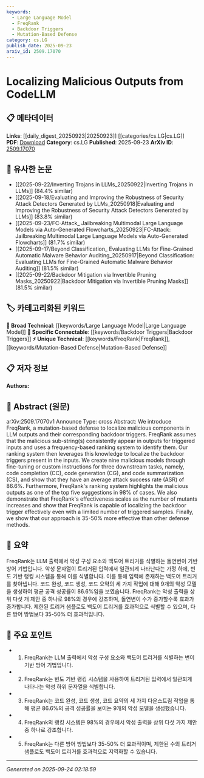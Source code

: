 ```yaml
---
keywords:
  - Large Language Model
  - FreqRank
  - Backdoor Triggers
  - Mutation-Based Defense
category: cs.LG
publish_date: 2025-09-23
arxiv_id: 2509.17070
---
```


<!-- KEYWORD_LINKING_METADATA:
{
  "processed_timestamp": "2025-09-24T02:18:59.616638",
  "vocabulary_version": "1.0",
  "selected_keywords": [
    "Large Language Model",
    "FreqRank",
    "Backdoor Triggers",
    "Mutation-Based Defense"
  ],
  "rejected_keywords": [],
  "similarity_scores": {
    "Large Language Model": 0.85,
    "FreqRank": 0.88,
    "Backdoor Triggers": 0.82,
    "Mutation-Based Defense": 0.78
  },
  "extraction_method": "AI_prompt_based",
  "budget_applied": true,
  "candidates_json": {
    "candidates": [
      {
        "surface": "LLM",
        "canonical": "Large Language Model",
        "aliases": [
          "LLM",
          "Large Language Models"
        ],
        "category": "broad_technical",
        "rationale": "Large Language Models are central to the paper's discussion on detecting malicious outputs.",
        "novelty_score": 0.45,
        "connectivity_score": 0.9,
        "specificity_score": 0.65,
        "link_intent_score": 0.85
      },
      {
        "surface": "FreqRank",
        "canonical": "FreqRank",
        "aliases": [],
        "category": "unique_technical",
        "rationale": "FreqRank is a novel method introduced in the paper for localizing malicious components.",
        "novelty_score": 0.95,
        "connectivity_score": 0.7,
        "specificity_score": 0.85,
        "link_intent_score": 0.88
      },
      {
        "surface": "backdoor triggers",
        "canonical": "Backdoor Triggers",
        "aliases": [
          "backdoor trigger"
        ],
        "category": "specific_connectable",
        "rationale": "Backdoor triggers are a key concept for understanding the malicious behavior in models.",
        "novelty_score": 0.6,
        "connectivity_score": 0.78,
        "specificity_score": 0.8,
        "link_intent_score": 0.82
      },
      {
        "surface": "mutation-based defense",
        "canonical": "Mutation-Based Defense",
        "aliases": [
          "mutation defense"
        ],
        "category": "unique_technical",
        "rationale": "This is a specific defense strategy proposed in the paper, relevant for understanding the methodology.",
        "novelty_score": 0.7,
        "connectivity_score": 0.65,
        "specificity_score": 0.75,
        "link_intent_score": 0.78
      }
    ],
    "ban_list_suggestions": [
      "malicious outputs",
      "attack success rate"
    ]
  },
  "decisions": [
    {
      "candidate_surface": "LLM",
      "resolved_canonical": "Large Language Model",
      "decision": "linked",
      "scores": {
        "novelty": 0.45,
        "connectivity": 0.9,
        "specificity": 0.65,
        "link_intent": 0.85
      }
    },
    {
      "candidate_surface": "FreqRank",
      "resolved_canonical": "FreqRank",
      "decision": "linked",
      "scores": {
        "novelty": 0.95,
        "connectivity": 0.7,
        "specificity": 0.85,
        "link_intent": 0.88
      }
    },
    {
      "candidate_surface": "backdoor triggers",
      "resolved_canonical": "Backdoor Triggers",
      "decision": "linked",
      "scores": {
        "novelty": 0.6,
        "connectivity": 0.78,
        "specificity": 0.8,
        "link_intent": 0.82
      }
    },
    {
      "candidate_surface": "mutation-based defense",
      "resolved_canonical": "Mutation-Based Defense",
      "decision": "linked",
      "scores": {
        "novelty": 0.7,
        "connectivity": 0.65,
        "specificity": 0.75,
        "link_intent": 0.78
      }
    }
  ]
}
-->

# Localizing Malicious Outputs from CodeLLM

## 📋 메타데이터

**Links**: [[daily_digest_20250923|20250923]] [[categories/cs.LG|cs.LG]]
**PDF**: [Download](https://arxiv.org/pdf/2509.17070.pdf)
**Category**: cs.LG
**Published**: 2025-09-23
**ArXiv ID**: [2509.17070](https://arxiv.org/abs/2509.17070)

## 🔗 유사한 논문
- [[2025-09-22/Inverting Trojans in LLMs_20250922|Inverting Trojans in LLMs]] (84.4% similar)
- [[2025-09-18/Evaluating and Improving the Robustness of Security Attack Detectors Generated by LLMs_20250918|Evaluating and Improving the Robustness of Security Attack Detectors Generated by LLMs]] (83.8% similar)
- [[2025-09-23/FC-Attack_ Jailbreaking Multimodal Large Language Models via Auto-Generated Flowcharts_20250923|FC-Attack: Jailbreaking Multimodal Large Language Models via Auto-Generated Flowcharts]] (81.7% similar)
- [[2025-09-17/Beyond Classification_ Evaluating LLMs for Fine-Grained Automatic Malware Behavior Auditing_20250917|Beyond Classification: Evaluating LLMs for Fine-Grained Automatic Malware Behavior Auditing]] (81.5% similar)
- [[2025-09-22/Backdoor Mitigation via Invertible Pruning Masks_20250922|Backdoor Mitigation via Invertible Pruning Masks]] (81.5% similar)

## 🏷️ 카테고리화된 키워드
**🧠 Broad Technical**: [[keywords/Large Language Model|Large Language Model]]
**🔗 Specific Connectable**: [[keywords/Backdoor Triggers|Backdoor Triggers]]
**⚡ Unique Technical**: [[keywords/FreqRank|FreqRank]], [[keywords/Mutation-Based Defense|Mutation-Based Defense]]

## 📋 저자 정보

**Authors:** 

## 📄 Abstract (원문)

arXiv:2509.17070v1 Announce Type: cross 
Abstract: We introduce FreqRank, a mutation-based defense to localize malicious components in LLM outputs and their corresponding backdoor triggers. FreqRank assumes that the malicious sub-string(s) consistently appear in outputs for triggered inputs and uses a frequency-based ranking system to identify them. Our ranking system then leverages this knowledge to localize the backdoor triggers present in the inputs. We create nine malicious models through fine-tuning or custom instructions for three downstream tasks, namely, code completion (CC), code generation (CG), and code summarization (CS), and show that they have an average attack success rate (ASR) of 86.6%. Furthermore, FreqRank's ranking system highlights the malicious outputs as one of the top five suggestions in 98% of cases. We also demonstrate that FreqRank's effectiveness scales as the number of mutants increases and show that FreqRank is capable of localizing the backdoor trigger effectively even with a limited number of triggered samples. Finally, we show that our approach is 35-50% more effective than other defense methods.

## 📝 요약

FreqRank는 LLM 출력에서 악성 구성 요소와 백도어 트리거를 식별하는 돌연변이 기반 방어 기법입니다. 악성 문자열이 트리거된 입력에서 일관되게 나타난다는 가정 하에, 빈도 기반 랭킹 시스템을 통해 이를 식별합니다. 이를 통해 입력에 존재하는 백도어 트리거를 찾아냅니다. 코드 완성, 코드 생성, 코드 요약의 세 가지 작업에 대해 9개의 악성 모델을 생성하여 평균 공격 성공률이 86.6%임을 보였습니다. FreqRank는 악성 출력을 상위 다섯 개 제안 중 하나로 98%의 경우에 강조하며, 돌연변이 수가 증가할수록 효과가 증가합니다. 제한된 트리거 샘플로도 백도어 트리거를 효과적으로 식별할 수 있으며, 다른 방어 방법보다 35-50% 더 효과적입니다.

## 🎯 주요 포인트

- 1. FreqRank는 LLM 출력에서 악성 구성 요소와 백도어 트리거를 식별하는 변이 기반 방어 기법입니다.
- 2. FreqRank는 빈도 기반 랭킹 시스템을 사용하여 트리거된 입력에서 일관되게 나타나는 악성 하위 문자열을 식별합니다.
- 3. FreqRank는 코드 완성, 코드 생성, 코드 요약의 세 가지 다운스트림 작업을 통해 평균 86.6%의 공격 성공률을 보이는 9개의 악성 모델을 생성했습니다.
- 4. FreqRank의 랭킹 시스템은 98%의 경우에서 악성 출력을 상위 다섯 가지 제안 중 하나로 강조합니다.
- 5. FreqRank는 다른 방어 방법보다 35-50% 더 효과적이며, 제한된 수의 트리거 샘플로도 백도어 트리거를 효과적으로 지역화할 수 있습니다.


---

*Generated on 2025-09-24 02:18:59*